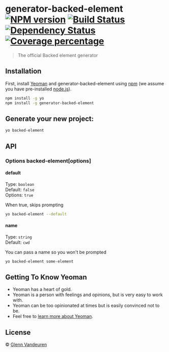 # generator-backed-element [![NPM version][npm-image]][npm-url] [![Build Status][travis-image]][travis-url] [![Dependency Status][daviddm-image]][daviddm-url] [![Coverage percentage][coveralls-image]][coveralls-url]
> The official Backed element generator

## Installation

First, install [Yeoman](http://yeoman.io) and generator-backed-element using [npm](https://www.npmjs.com/) (we assume you have pre-installed [node.js](https://nodejs.org/)).

```bash
npm install -g yo
npm install -g generator-backed-element
```

## Generate your new project:

```bash
yo backed-element
```

## API
### Options backed-element[options]
#### default
Type: `boolean`<br>
Default: `false`<br>
Options: `true`

When true, skips prompting

```bash
yo backed-element --default
```

#### name
Type: `string`<br>
Default: `cwd`<br>

You can pass a name so you won't be prompted

```bash
yo backed-element some-element
```


## Getting To Know Yeoman

 * Yeoman has a heart of gold.
 * Yeoman is a person with feelings and opinions, but is very easy to work with.
 * Yeoman can be too opinionated at times but is easily convinced not to be.
 * Feel free to [learn more about Yeoman](http://yeoman.io/).

## License

 © [Glenn Vandeuren]()


[npm-image]: https://badge.fury.io/js/generator-backed-element.svg
[npm-url]: https://npmjs.org/package/generator-backed-element
[travis-image]: https://travis-ci.org/VandeurenGlenn/generator-backed-element.svg?branch=master
[travis-url]: https://travis-ci.org/VandeurenGlenn/generator-backed-element
[daviddm-image]: https://david-dm.org/VandeurenGlenn/generator-backed-element.svg?theme=shields.io
[daviddm-url]: https://david-dm.org/VandeurenGlenn/generator-backed-element
[coveralls-image]: https://coveralls.io/repos/VandeurenGlenn/generator-backed-element/badge.svg
[coveralls-url]: https://coveralls.io/r/VandeurenGlenn/generator-backed-element
